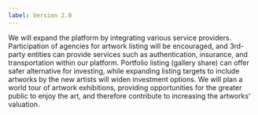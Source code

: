 ```yaml
---
label: Version 2.0
---
```

We will expand the platform by integrating various service providers. Participation of agencies for artwork listing will be encouraged, and 3rd-party entities can provide services such as authentication, insurance, and transportation within our platform. Portfolio listing (gallery share) can offer safer alternative for investing, while expanding listing targets to include artworks by the new artists will widen investment options. We will plan a world tour of artwork exhibitions, providing opportunities for the greater public to enjoy the art, and therefore contribute to increasing the artworks’ valuation.
